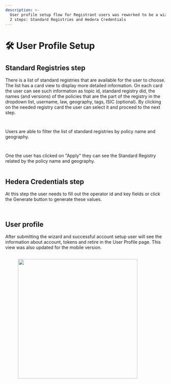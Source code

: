 ```yaml
---
description: >-
  User profile setup flow for Registrant users was reworked to be a wizard with
  2 steps: Standard Registries and Hedera Credentials
---
```


# 🛠 User Profile Setup

## Standard Registries step

There is a list of standard registries that are available for the user to choose. The list has a card view to display more detailed information. On each card the user can see such information as topic id, standard registry did, the names (and versions) of the policies that are the part of the registry in the dropdown list, username, law, geography, tags, ISIC (optional). By clicking on the needed registry card the user can select it and proceed to the next step.

<figure><img src="https://lh4.googleusercontent.com/2P3sZVo-58o5eXA1NYlPL-h7EUU3biuCn7fikez4F83qyFrQvCPyvbf1WvTjwCCFSxPHiaHQMDJ1wVgo2kmNVFATaO-IsMp9Ne3WVI5vWZ13wopcJYEPJjOR7MukiWqU2FUbMiWomWhtO4-w_9osWxU" alt=""><figcaption></figcaption></figure>

<figure><img src="https://lh3.googleusercontent.com/-ybnoPTC9j-SOLICQlPPm9GB62ZSUhuZFevjRtErNHZoNZitxy75pjO7xBxd9VQMggW8dzvPmLl5H90Bacxv45q7aRScGjXMIkglCLdmABQMPBL-FchF1m4jyojl2ONopjz9lJf7GrCgoWQSrl4gNf0" alt=""><figcaption></figcaption></figure>

Users are able to filter the list of standard registries by policy name and geography.

<figure><img src="https://lh3.googleusercontent.com/MIvDT9Usr4z1TUTnJ1ShhMgOrI4LQ6Sy_b6fVWH9vDk4uidTL8005Zlf_wDuMavMGWDmjw0eCf40s3SRJiQuIclntopakC6f87Q6SgH1MwqaVorMbPEXd6g_7hG1nkLXUUSFXVvmhysCrFTaSfzLv9s" alt=""><figcaption></figcaption></figure>

<figure><img src="https://lh4.googleusercontent.com/FL15XAuxEEC7ca2rTKg6YIak_85f2nUVmzQ1TIiC6fANve2h1X6ijvJvmUabELconFm1HTdmEhQ3gAT2HJSpBo2igGvPEkajhtJHztSeOnARJhhzhqy4KXy4QnI9tN5w-8dz4eZAYmqlbxGhLZ-LsiU" alt=""><figcaption></figcaption></figure>

One the user has clicked on "Apply" they can see the Standard Registry related by the policy name and geography.

<figure><img src="https://lh5.googleusercontent.com/KS92dHn6P_yf8Mmd8aDa9wBQ9zEVSZTmCmvpKRgRbSlm9SfpmdGorMjlvHCYUpEqG6-Dn_phkOf7LTvxCkX1nOzY8nfncEf07eHndssb6Ou9js7UBtLYcPceeqot7whiJj4dxyi-gMjIH3GUA2Svdfg" alt=""><figcaption></figcaption></figure>

## Hedera Credentials step

At this step the user needs to fill out the operator id and key fields or click the Generate button to generate these values.

<figure><img src="https://lh3.googleusercontent.com/dKFCYVxrs8PsWt-nICVOTQbSbcBA-Nfz0xyxZsSy8hi07Xzy31-KUgvh6Cn-53YVFJzIFLLjrW8191qhLC46ybQFfMGXwnRzqtyJBjDZcmyckGHBiZfASHXB4EcrguicB76T6R5ONYGpWitITufdbpc" alt=""><figcaption></figcaption></figure>

<figure><img src="https://lh6.googleusercontent.com/giBfsQzdLhxqhCfcyhSxQR3IZ-Dc5a9x3HcKUaACTYooDkHrHLY5FQCXN-7AoT6RLlfFBztTqcro6PvEEd2Kgsf7hvzS-uCiOZFvaP845uGNC9ZQvP_xJ7hgJwWSlq3UF2nnMW_c4G6I5w8zMwM7GYk" alt=""><figcaption></figcaption></figure>

## User profile

After submitting the wizard and successful account setup user will see the information about account, tokens and retire in the User Profile page. This view was also updated for the mobile version.

<figure><img src="https://lh5.googleusercontent.com/xPiNIFt89bmB-O73gfZGMEkJ-zpNhDBDkvnGgfswAZL3tc9al3eupEN8UKnSDVfBmIkkGQAE5ixlfWepiow3Uj0zIeqa5yu-9MyaVFZrJSWypKgsUduB8a2P0d9tqPlLQkztJCOnyAZ1YpFFftpZ-_0" alt=""><figcaption></figcaption></figure>

<figure><img src="https://lh6.googleusercontent.com/LdlyxsHk8AtUb8UPzGvgMC76_3cSCWm5WJNb-anTbSHzIDyZw89IaFlbIsWZx5pqhVYPCRkVj-pJWOgSw4otBJy6o0CTrZwS-5zphP1-eAThT22r6s_JK1VaMhDQWL6V7B5W9bl-MfS1Autm2jeqNqM" alt="" width="375"><figcaption></figcaption></figure>
